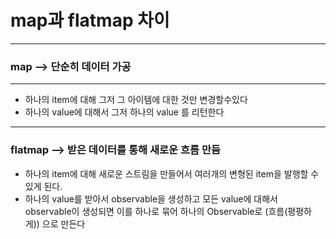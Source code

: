 # map과 flatmap 차이
---
### map --> 단순히 데이터 가공
---
* 하나의 item에 대해 그저 그 아이템에 대한 것만 변경할수있다
* 하나의 value에 대해서 그저 하나의 value 를 리턴한다
---
### flatmap --> 받은 데이터를 통해 새로운 흐름 만듬
* 하나의 item에 대해 새로운 스트림을 만들어서 여러개의 변형된 item을 발행할 수 있게 된다.
* 하나의 value를 받아서 observable을 생성하고 모든 value에 대해서 observable이 생성되면 이를 하나로 묶어 하나의 Observable로 (흐름(평평하게)) 으로 만든다

